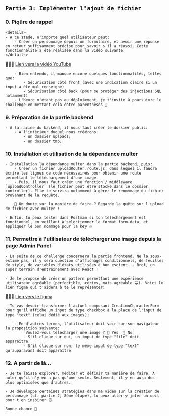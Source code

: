 ## ```Partie 3: Implémenter l'ajout de fichier```

### 0. Piqûre de rappel
    <details>
    - A ce stade, n'importe quel utilisateur peut:
        - Créer un personnage depuis un formulaire, et avoir une réponse en retour suffisamment précise pour savoir s'il a réussi. Cette fonctionnalité a été réalisée dans la vidéo suivante: 
    </details>
🔽🔽🔽      [Lien vers la vidéo YouTube](https://www.youtube.com/watch?v=AR2-vcDQ8_E)

        - Bien entendu, il manque encore quelques fonctionnalités, telles que: 
            - Sécurisation côté front (avec une indication claire si un input a été mal renseigné)
            - Sécurisation côté back (pour se protéger des injections SQL notamment)
        - L'heure n'étant pas au déploiement, je t'invite à poursuivre le challenge en mettant cela entre parenthèses 🙂

### 9. Préparation de la partie backend

    - A la racine du backend, il nous faut créer le dossier public:
        - A l'intérieur duquel nous créérons:
            - un dossier uploads;
            - un dossier tmp;

### 10. Installation et utilisation de la dépendance multer

    - Installation la dépendance multer dans la partie backend, puis:
        - Créer un fichier uploadRouter.route.js, dans lequel il faudra écrire les lignes de code nécessaires pour obtenir une route permettant le téléchargement d'une image.
        - Puis, il nous faut créer une fonction / middleware `uploadController` (le fichier peut être stocké dans le dossier controller). Elle te servira notamment à gérer le renommage du fichier provenant de la requête.

        🤨 Un doute sur la manière de faire ? Regarde la quête sur l'upload de fichier avec multer !

    - Enfin, tu peux tester dans Postman si ton téléchargement est fonctionnel, en veillant à sélectionner le format form-data, et appliquer le bon nommage pour la key 🔥

### 11. Permettre à l'utilisateur de télécharger une image depuis la page Admin Panel

    - La suite de ce challenge concernera la partie frontend. Ne la sous-estime pas, il y sera question d'affichages conditionnels, de feuilles de style, de variables d'états utilisées à bon escient... Bref, un super terrain d'entraînement avec React !

    - Je te propose de créer un pattern permettant une expérience utilisateur agréable (perfectible, certes, mais agréable 😀). Voici le lien figma qui t'aidera à te le représenter:

🔽🔽🔽      [Lien vers le figma](https://www.figma.com/file/LmZN4c2DVjuBvDgk2KfCT0/Rick-%26-Morty-Fullstack-Challenge?type=design&mode=design&t=WMhBFYfrwKhDo6AW-1) 

    - Tu vas devoir transformer l'actuel composant CreationCharacterForm pour qu'il affiche un input de type checkbox à la place de l'input de type "text" (celui dédié aux images);
    
        - En d'autres termes, l'utilisateur doit voir sur son navigateur la proposition suivante:
            `Voulez-vous télécharger une image ? 🔘 Yes  🔘 No`
            - S'il clique sur oui, un input de type "file" doit apparaître. 
            - S'il clique sur non, le même input de type "text" qu'auparavant doit apparaître.

### 12. A partir de là...

    - Je te laisse explorer, méditer et définir ta manière de faire. A noter qu'il n'y en a pas qu'une seule. Seulement, il y en aura des plus optimisées que d'autres.

    - Je développe certaines stratégies dans ma vidéo sur la création de personnage (cf. partie 2, 8ème étape), tu peux aller y jeter un oeil pour t'en inspirer 😉

    Bonne chance 🚀
